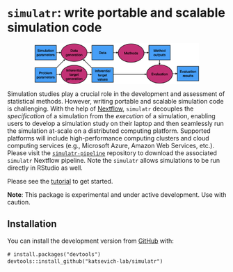 
<!-- README.md is generated from README.Rmd. Please edit that file -->

# `simulatr`: write portable and scalable simulation code

<img src="man/figures/simulatr-schematic.png" width="75%" style="display: block; margin: auto;" />

Simulation studies play a crucial role in the development and assessment
of statistical methods. However, writing portable and scalable
simulation code is challenging. With the help of
[Nextflow](https://nextflow.io/), `simulatr` decouples the
*specification* of a simulation from the *execution* of a simulation,
enabling users to develop a simulation study on their laptop and then
seamlessly run the simulation at-scale on a distributed computing
platform. Supported platforms will include high-performance computing
clusters and cloud computing services (e.g., Microsoft Azure, Amazon Web
Services, etc.). Please visit the
[`simulatr-pipeline`](https://github.com/katsevich-lab/simulatr-pipeline)
repository to download the associated `simulatr` Nextflow pipeline. Note
the `simulatr` allows simulations to be run directly in RStudio as well.

Please see the
[tutorial](https://katsevich-lab.github.io/simulatr/articles/intro-to-simulatr.html)
to get started.

**Note**: This package is experimental and under active development. Use
with caution.

## Installation

You can install the development version from
[GitHub](https://github.com/) with:

    # install.packages("devtools")
    devtools::install_github("katsevich-lab/simulatr")

